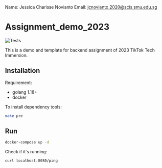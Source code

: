 Name: Jessica Charisse Novianto
Email: jcnovianto.2020@scis.smu.edu.sg

# Assignment_demo_2023

![Tests](https://github.com/TikTokTechImmersion/assignment_demo_2023/actions/workflows/test.yml/badge.svg)

This is a demo and template for backend assignment of 2023 TikTok Tech Immersion.

## Installation

Requirement:

- golang 1.18+
- docker

To install dependency tools:

```bash
make pre
```

## Run

```bash
docker-compose up -d
```

Check if it's running:

```bash
curl localhost:8080/ping
```
